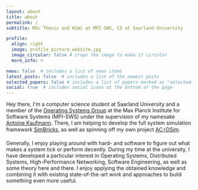```yaml
---
layout: about
title: about
permalink: /
subtitle: MSc Thesis and HiWi at MPI-SWS, CS at Saarland University

profile:
  align: right
  image: profile_picture_website.jpg
  image_circular: false # crops the image to make it circular
  more_info: >

news: false  # includes a list of news items
latest_posts: false  # includes a list of the newest posts
selected_papers: false # includes a list of papers marked as "selected={true}"
social: true  # includes social icons at the bottom of the page
---
```


Hey there, I'm a computer science student at Saarland University and a member of
the [Operating Systems Group](https://os.mpi-sws.org/) at the Max Planck
Institute for Software Systems (MPI-SWS) under the supervision of my namesake
[Antoine Kaufmann](https://people.mpi-sws.org/~antoinek/). There, I am helping
to develop the full system simulation framework
[SimBricks](https://simbricks.github.io/), as well as spinning off my own
project [AC⚡DSim](/assets/pdf/sosp_src_acdsim_poster.pdf).

Generally, I enjoy playing around with hard- and software to figure out what
makes a system tick or perform decently. During my time at the university, I
have developed a particular interest in Operating Systems, Distributed Systems,
High-Performance Networking, Software Engineering, as well as some theory here
and there. I enjoy applying the obtained knowledge and combining it with
existing state-of-the-art work and approaches to build something even more
useful.
